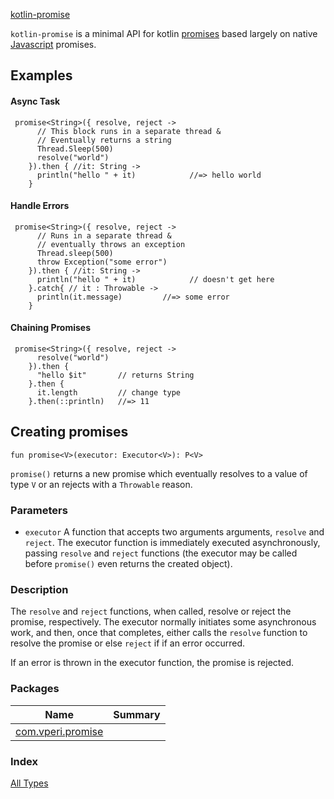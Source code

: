 [kotlin-promise](./index.md)

`kotlin-promise` is a minimal API for kotlin [promises](https://en.wikipedia.org/wiki/Futures_and_promises) based largely on native [Javascript](https://developer.mozilla.org/en-US/docs/Web/JavaScript/Guide/Using_promises) promises.

## Examples

#### Async Task

```
 promise<String>({ resolve, reject ->
      // This block runs in a separate thread &
      // Eventually returns a string
      Thread.Sleep(500)
      resolve("world")
    }).then { //it: String ->
      println("hello " + it)			//=> hello world
    }
```

#### Handle Errors

```
 promise<String>({ resolve, reject ->
      // Runs in a separate thread &
      // eventually throws an exception
      Thread.sleep(500)
      throw Exception("some error")
    }).then { //it: String ->
      println("hello " + it)			// doesn't get here
    }.catch{ // it : Throwable ->
      println(it.message)         //=> some error
    }
```

#### Chaining Promises

```
 promise<String>({ resolve, reject ->
      resolve("world")
    }).then {
      "hello $it"       // returns String
    }.then {
      it.length         // change type
    }.then(::println)   //=> 11
```

## Creating promises

```
fun promise<V>(executor: Executor<V>): P<V>
```

`promise()` returns a new promise which eventually resolves to a value of type `V` or an rejects with a `Throwable` reason.

### Parameters

* `executor` A function that accepts two arguments arguments,
`resolve` and `reject`. The executor function is immediately executed asynchronously, passing `resolve` and `reject` functions (the executor may be called before `promise()`  even returns the created object).

### Description

The `resolve` and `reject` functions, when called, resolve or reject the promise, respectively. The executor normally initiates some asynchronous work, and then, once that completes, either calls the `resolve` function to resolve the promise or else `reject` if if an error occurred.

If an error is thrown in the executor function, the promise
is rejected.

### Packages

| Name | Summary |
|---|---|
| [com.vperi.promise](com.vperi.promise/index.md) |  |

### Index

[All Types](alltypes/index.md)